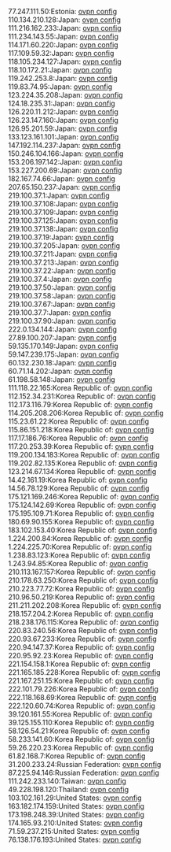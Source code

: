 77.247.111.50:Estonia: [ovpn config](vpn/77_247_111_50.ovpn)  
110.134.210.128:Japan: [ovpn config](vpn/110_134_210_128.ovpn)  
111.216.162.233:Japan: [ovpn config](vpn/111_216_162_233.ovpn)  
111.234.143.55:Japan: [ovpn config](vpn/111_234_143_55.ovpn)  
114.171.60.220:Japan: [ovpn config](vpn/114_171_60_220.ovpn)  
117.109.59.32:Japan: [ovpn config](vpn/117_109_59_32.ovpn)  
118.105.234.127:Japan: [ovpn config](vpn/118_105_234_127.ovpn)  
118.10.172.21:Japan: [ovpn config](vpn/118_10_172_21.ovpn)  
119.242.253.8:Japan: [ovpn config](vpn/119_242_253_8.ovpn)  
119.83.74.95:Japan: [ovpn config](vpn/119_83_74_95.ovpn)  
123.224.35.208:Japan: [ovpn config](vpn/123_224_35_208.ovpn)  
124.18.235.31:Japan: [ovpn config](vpn/124_18_235_31.ovpn)  
126.220.11.212:Japan: [ovpn config](vpn/126_220_11_212.ovpn)  
126.23.147.160:Japan: [ovpn config](vpn/126_23_147_160.ovpn)  
126.95.201.59:Japan: [ovpn config](vpn/126_95_201_59.ovpn)  
133.123.161.101:Japan: [ovpn config](vpn/133_123_161_101.ovpn)  
147.192.114.237:Japan: [ovpn config](vpn/147_192_114_237.ovpn)  
150.246.104.166:Japan: [ovpn config](vpn/150_246_104_166.ovpn)  
153.206.197.142:Japan: [ovpn config](vpn/153_206_197_142.ovpn)  
153.227.200.69:Japan: [ovpn config](vpn/153_227_200_69.ovpn)  
182.167.74.66:Japan: [ovpn config](vpn/182_167_74_66.ovpn)  
207.65.150.237:Japan: [ovpn config](vpn/207_65_150_237.ovpn)  
219.100.37.1:Japan: [ovpn config](vpn/219_100_37_1.ovpn)  
219.100.37.108:Japan: [ovpn config](vpn/219_100_37_108.ovpn)  
219.100.37.109:Japan: [ovpn config](vpn/219_100_37_109.ovpn)  
219.100.37.125:Japan: [ovpn config](vpn/219_100_37_125.ovpn)  
219.100.37.138:Japan: [ovpn config](vpn/219_100_37_138.ovpn)  
219.100.37.19:Japan: [ovpn config](vpn/219_100_37_19.ovpn)  
219.100.37.205:Japan: [ovpn config](vpn/219_100_37_205.ovpn)  
219.100.37.211:Japan: [ovpn config](vpn/219_100_37_211.ovpn)  
219.100.37.213:Japan: [ovpn config](vpn/219_100_37_213.ovpn)  
219.100.37.22:Japan: [ovpn config](vpn/219_100_37_22.ovpn)  
219.100.37.4:Japan: [ovpn config](vpn/219_100_37_4.ovpn)  
219.100.37.50:Japan: [ovpn config](vpn/219_100_37_50.ovpn)  
219.100.37.58:Japan: [ovpn config](vpn/219_100_37_58.ovpn)  
219.100.37.67:Japan: [ovpn config](vpn/219_100_37_67.ovpn)  
219.100.37.7:Japan: [ovpn config](vpn/219_100_37_7.ovpn)  
219.100.37.90:Japan: [ovpn config](vpn/219_100_37_90.ovpn)  
222.0.134.144:Japan: [ovpn config](vpn/222_0_134_144.ovpn)  
27.89.100.207:Japan: [ovpn config](vpn/27_89_100_207.ovpn)  
59.135.170.149:Japan: [ovpn config](vpn/59_135_170_149.ovpn)  
59.147.239.175:Japan: [ovpn config](vpn/59_147_239_175.ovpn)  
60.132.230.18:Japan: [ovpn config](vpn/60_132_230_18.ovpn)  
60.71.14.202:Japan: [ovpn config](vpn/60_71_14_202.ovpn)  
61.198.58.148:Japan: [ovpn config](vpn/61_198_58_148.ovpn)  
111.118.22.165:Korea Republic of: [ovpn config](vpn/111_118_22_165.ovpn)  
112.152.34.231:Korea Republic of: [ovpn config](vpn/112_152_34_231.ovpn)  
112.173.116.79:Korea Republic of: [ovpn config](vpn/112_173_116_79.ovpn)  
114.205.208.206:Korea Republic of: [ovpn config](vpn/114_205_208_206.ovpn)  
115.23.61.22:Korea Republic of: [ovpn config](vpn/115_23_61_22.ovpn)  
115.86.151.218:Korea Republic of: [ovpn config](vpn/115_86_151_218.ovpn)  
117.17.186.76:Korea Republic of: [ovpn config](vpn/117_17_186_76.ovpn)  
117.20.253.39:Korea Republic of: [ovpn config](vpn/117_20_253_39.ovpn)  
119.200.134.183:Korea Republic of: [ovpn config](vpn/119_200_134_183.ovpn)  
119.202.82.135:Korea Republic of: [ovpn config](vpn/119_202_82_135.ovpn)  
123.214.67.134:Korea Republic of: [ovpn config](vpn/123_214_67_134.ovpn)  
14.42.161.19:Korea Republic of: [ovpn config](vpn/14_42_161_19.ovpn)  
14.56.78.129:Korea Republic of: [ovpn config](vpn/14_56_78_129.ovpn)  
175.121.169.246:Korea Republic of: [ovpn config](vpn/175_121_169_246.ovpn)  
175.124.142.69:Korea Republic of: [ovpn config](vpn/175_124_142_69.ovpn)  
175.195.109.71:Korea Republic of: [ovpn config](vpn/175_195_109_71.ovpn)  
180.69.90.155:Korea Republic of: [ovpn config](vpn/180_69_90_155.ovpn)  
183.102.153.40:Korea Republic of: [ovpn config](vpn/183_102_153_40.ovpn)  
1.224.200.84:Korea Republic of: [ovpn config](vpn/1_224_200_84.ovpn)  
1.224.225.70:Korea Republic of: [ovpn config](vpn/1_224_225_70.ovpn)  
1.238.83.123:Korea Republic of: [ovpn config](vpn/1_238_83_123.ovpn)  
1.243.94.85:Korea Republic of: [ovpn config](vpn/1_243_94_85.ovpn)  
210.113.167.157:Korea Republic of: [ovpn config](vpn/210_113_167_157.ovpn)  
210.178.63.250:Korea Republic of: [ovpn config](vpn/210_178_63_250.ovpn)  
210.223.77.72:Korea Republic of: [ovpn config](vpn/210_223_77_72.ovpn)  
210.96.50.219:Korea Republic of: [ovpn config](vpn/210_96_50_219.ovpn)  
211.211.202.208:Korea Republic of: [ovpn config](vpn/211_211_202_208.ovpn)  
218.157.204.2:Korea Republic of: [ovpn config](vpn/218_157_204_2.ovpn)  
218.238.176.115:Korea Republic of: [ovpn config](vpn/218_238_176_115.ovpn)  
220.83.240.56:Korea Republic of: [ovpn config](vpn/220_83_240_56.ovpn)  
220.93.67.233:Korea Republic of: [ovpn config](vpn/220_93_67_233.ovpn)  
220.94.147.37:Korea Republic of: [ovpn config](vpn/220_94_147_37.ovpn)  
220.95.92.23:Korea Republic of: [ovpn config](vpn/220_95_92_23.ovpn)  
221.154.158.1:Korea Republic of: [ovpn config](vpn/221_154_158_1.ovpn)  
221.165.185.228:Korea Republic of: [ovpn config](vpn/221_165_185_228.ovpn)  
221.167.251.15:Korea Republic of: [ovpn config](vpn/221_167_251_15.ovpn)  
222.101.79.226:Korea Republic of: [ovpn config](vpn/222_101_79_226.ovpn)  
222.118.168.69:Korea Republic of: [ovpn config](vpn/222_118_168_69.ovpn)  
222.120.60.74:Korea Republic of: [ovpn config](vpn/222_120_60_74.ovpn)  
39.120.161.55:Korea Republic of: [ovpn config](vpn/39_120_161_55.ovpn)  
39.125.155.110:Korea Republic of: [ovpn config](vpn/39_125_155_110.ovpn)  
58.126.54.21:Korea Republic of: [ovpn config](vpn/58_126_54_21.ovpn)  
58.233.141.60:Korea Republic of: [ovpn config](vpn/58_233_141_60.ovpn)  
59.26.220.23:Korea Republic of: [ovpn config](vpn/59_26_220_23.ovpn)  
61.82.168.7:Korea Republic of: [ovpn config](vpn/61_82_168_7.ovpn)  
31.200.233.24:Russian Federation: [ovpn config](vpn/31_200_233_24.ovpn)  
87.225.94.146:Russian Federation: [ovpn config](vpn/87_225_94_146.ovpn)  
111.242.233.140:Taiwan: [ovpn config](vpn/111_242_233_140.ovpn)  
49.228.198.120:Thailand: [ovpn config](vpn/49_228_198_120.ovpn)  
103.102.161.29:United States: [ovpn config](vpn/103_102_161_29.ovpn)  
163.182.174.159:United States: [ovpn config](vpn/163_182_174_159.ovpn)  
173.198.248.39:United States: [ovpn config](vpn/173_198_248_39.ovpn)  
174.165.93.210:United States: [ovpn config](vpn/174_165_93_210.ovpn)  
71.59.237.215:United States: [ovpn config](vpn/71_59_237_215.ovpn)  
76.138.176.193:United States: [ovpn config](vpn/76_138_176_193.ovpn)  
